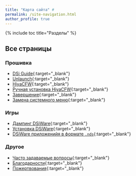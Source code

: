 ```yaml
---
title: "Карта сайта" #
permalink: /site-navigation.html
author_profile: true
---
```


{% include toc title="Разделы" %}

## Все страницы

### Прошивка

* [DSi Guide](/){:target="_blank"}
* [Unlaunch](get-started){:target="_blank"}
* [HiyaCFW](installing-hiyaCFW){:target="_blank"}
* [Ручная установка HiyaCFW](installing-hiyaCFW-manual){:target="_blank"}
* [Завершение](finalizing-setup){:target="_blank"}
* [Замена системного меню](replacing-system-menu){:target="_blank"}


### Игры 

* [Дампинг DSiWare](dumping-dsiware){:target="_blank"}
* [Установка DSiWare](installing-dsiware){:target="_blank"}
* [DSiWare приложенийя в формате `.nds`](dsiware-nds){:target="_blank"}

### Другое 

* [Часто задаваемые вопросы](faq){:target="_blank"}
* [Благодарности](credits){:target="_blank"}
* [Пожертвования](donations){:target="_blank"}

